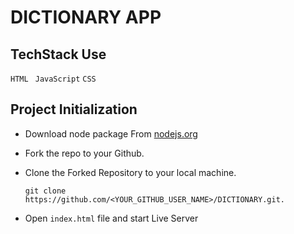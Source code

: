 # DICTIONARY APP

## TechStack Use

`HTML `
`JavaScript`
`CSS`

## Project Initialization

- Download node package From [nodejs.org](https://nodejs.org/en/download/)

- Fork the repo to your Github.

- Clone the Forked Repository to your local machine.
	```
	git clone https://github.com/<YOUR_GITHUB_USER_NAME>/DICTIONARY.git.
	```
  
- Open  `index.html` file and start Live Server
<!-- 
## Demo


https://user-images.githubusercontent.com/115306535/234998566-4b172d9f-4a82-4418-ba32-daa3f2fa872f.mp4 -->

